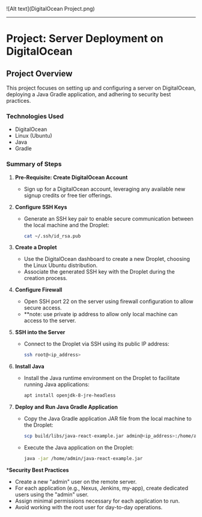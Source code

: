 ![Alt text](DigitalOcean Project.png)

-----
# Project: Server Deployment on DigitalOcean

## Project Overview

This project focuses on setting up and configuring a server on DigitalOcean, deploying a Java Gradle application, and adhering to security best practices.

### Technologies Used
- DigitalOcean
- Linux (Ubuntu)
- Java
- Gradle

### Summary of Steps

1. **Pre-Requisite: Create DigitalOcean Account**
   - Sign up for a DigitalOcean account, leveraging any available new signup credits or free tier offerings.

2. **Configure SSH Keys**
   - Generate an SSH key pair to enable secure communication between the local machine and the Droplet:
     ```bash
     cat ~/.ssh/id_rsa.pub
     ```

3. **Create a Droplet**
   - Use the DigitalOcean dashboard to create a new Droplet, choosing the Linux Ubuntu distribution.
   - Associate the generated SSH key with the Droplet during the creation process.

4. **Configure Firewall**
   - Open SSH port 22 on the server using firewall configuration to allow secure access.
   - **note: use private ip address to allow only local machine can access to the server.
  
5. **SSH into the Server**
   - Connect to the Droplet via SSH using its public IP address:
     ```bash
     ssh root@<ip_address>
     ```

6. **Install Java**
   - Install the Java runtime environment on the Droplet to facilitate running Java applications:
     ```bash
     apt install openjdk-8-jre-headless
     ```

7. **Deploy and Run Java Gradle Application**
   - Copy the Java Gradle application JAR file from the local machine to the Droplet:
     ```bash
     scp build/libs/java-react-example.jar admin@<ip_address>:/home/admin
     ```
   - Execute the Java application on the Droplet:
     ```bash
     java -jar /home/admin/java-react-example.jar
     ```

 ***Security Best Practices**
   - Create a new "admin" user on the remote server.
   - For each application (e.g., Nexus, Jenkins, my-app), create dedicated users using the "admin" user.
   - Assign minimal permissions necessary for each application to run.
   - Avoid working with the root user for day-to-day operations.

